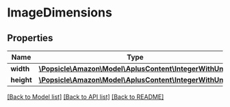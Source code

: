 # ImageDimensions

## Properties
Name | Type | Description | Notes
------------ | ------------- | ------------- | -------------
**width** | [**\Popsicle\Amazon\Model\AplusContent\IntegerWithUnits**](IntegerWithUnits.md) |  | 
**height** | [**\Popsicle\Amazon\Model\AplusContent\IntegerWithUnits**](IntegerWithUnits.md) |  | 

[[Back to Model list]](../../README.md#documentation-for-models) [[Back to API list]](../../README.md#documentation-for-api-endpoints) [[Back to README]](../../README.md)

